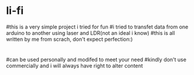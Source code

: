# li-fi
#this is a very simple project i tried for fun
#i tried to transfet data from one arduino to another using laser and LDR(not an ideal i know)
#this is  all written by me from scrach, don't expect perfection:)
#
#
#
#
#
#
#
#can be used personally and modifed to meet your need
#kindly don't use commercially and i will always have right to alter content
